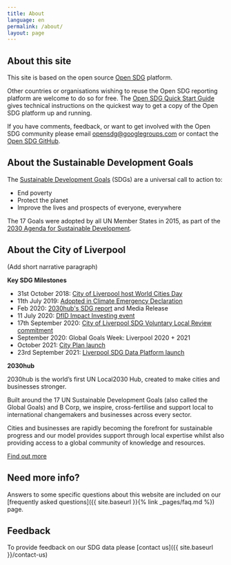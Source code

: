 ```yaml
---
title: About
language: en
permalink: /about/
layout: page
---
```


## About this site
This site is based on the open source [Open SDG](https://open-sdg.org/) platform.
    
Other countries or organisations wishing to reuse the Open SDG reporting platform are welcome to do so for free. The [Open SDG Quick Start Guide](https://open-sdg.readthedocs.io/en/latest/quick-start/) gives technical instructions on the quickest way to get a copy of the Open SDG platform up and running.

If you have comments, feedback, or want to get involved with the Open SDG community please email <opensdg@googlegroups.com> or contact the [Open SDG GitHub](https://github.com/open-sdg/open-sdg).

## About the Sustainable Development Goals
The [Sustainable Development Goals](http://www.un.org/sustainabledevelopment/sustainable-development-goals/) (SDGs) are a universal call to action to:
- End poverty
- Protect the planet
- Improve the lives and prospects of everyone, everywhere

The 17 Goals were adopted by all UN Member States in 2015, as part of the [2030 Agenda for Sustainable Development](https://sustainabledevelopment.un.org/post2015/transformingourworld).

## About the City of Liverpool
(Add short narrative paragraph)

**Key SDG Milestones**
- 31st October 2018: [City of Liverpool host World Cities Day](https://liverpoolexpress.co.uk/liverpool-to-host-2018-world-cities-day/)
- 11th July 2019: [Adopted in Climate Emergency Declaration](https://the2030hub.com/liverpool-declares-climate-emergency-and-sdg-commitment/)
- Feb 2020: [2030hub's SDG report](https://the2030hub.com/liverpool-pledges-commitment-to-un-sustainable-development-goals/) and Media Release
- 11 July 2020: [DfID Impact Investing event](https://www.liverpoolbidcompany.com/impact-investing-for-the-local-and-global-goals/)
- 17th September 2020: [City of Liverpool SDG Voluntary Local Review commitment](https://the2030hub.com/city-of-liverpool-pledges-to-report-on-sdg-progress/)
- September 2020: Global Goals Week: Liverpool 2020 + 2021
- October 2021: [City Plan launch](https://cityplanliverpool.co.uk/)
- 23rd September 2021: [Liverpool SDG Data Platform launch](https://the2030hub.com/city-of-liverpool-joins-sustainability-pioneers/)

**2030hub**

2030hub is the world’s first UN Local2030 Hub, created to make cities and businesses stronger.

Built around the 17 UN Sustainable Development Goals (also called the Global Goals) and B Corp, we inspire, cross-fertilise and support local to international changemakers and businesses across every sector.

Cities and businesses are rapidly becoming the forefront for sustainable progress and our model provides support through local expertise whilst also providing access to a global community of knowledge and resources.

[Find out more](https://the2030hub.com/)

## Need more info?
Answers to some specific questions about this website are included on our [frequently asked questions]({{ site.baseurl }}{% link _pages/faq.md %}) page.

## Feedback
To provide feedback on our SDG data please [contact us]({{ site.baseurl }}/contact-us)

